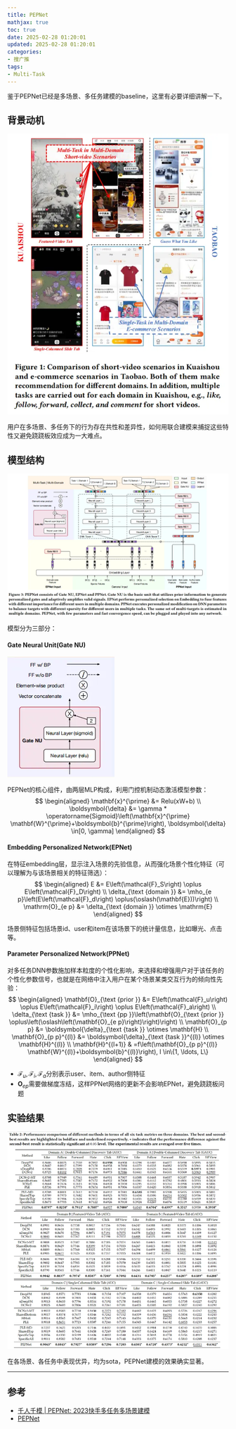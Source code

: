 ```yaml
---
title: PEPNet
mathjax: true
toc: true
date: 2025-02-28 01:20:01
updated: 2025-02-28 01:20:01
categories:
- 搜广推
tags:
- Multi-Task
---
```

鉴于PEPNet已经是多场景、多任务建模的baseline，这里有必要详细讲解一下。

<!--more-->

## 背景动机

![example](https://github.com/TransformersWsz/picx-images-hosting/raw/master/image.5xarunoecl.webp)

用户在多场景、多任务下的行为存在共性和差异性，如何用联合建模来捕捉这些特性又避免跷跷板效应成为一大难点。


## 模型结构

![model](https://github.com/TransformersWsz/picx-images-hosting/raw/master/image.7egwweyjxj.webp)

模型分为三部分：

#### Gate Neural Unit(Gate NU)

![gate](https://github.com/TransformersWsz/picx-images-hosting/raw/master/image.3gojfqshav.webp)

PEPNet的核心组件，由两层MLP构成，利用门控机制动态激活模型参数：
$$
\begin{aligned}
\mathbf{x}^{\prime} &= Relu(xW+b) \\
\boldsymbol{\delta} &= \gamma * \operatorname{Sigmoid}\left(\mathbf{x}^{\prime} \mathbf{W}^{\prime}+\boldsymbol{b}^{\prime}\right), \boldsymbol{\delta} \in[0, \gamma]
\end{aligned}
$$

#### Embedding Personalized Network(EPNet)

在特征embedding层，显示注入场景的先验信息，从而强化场景个性化特征（可以理解为与该场景相关的特征筛选）：
$$
\begin{aligned}
E &= E\left(\mathcal{F}_S\right) \oplus E\left(\mathcal{F}_D\right) \\
\delta_{\text {domain }} &= \mho_{e p}\left(E\left(\mathcal{F}_d\right) \oplus(\oslash(\mathbf{E}))\right) \\
\mathrm{O}_{e p} &= \delta_{\text {domain }} \otimes \mathrm{E}
\end{aligned}
$$

场景侧特征包括场景id、user和item在该场景下的统计量信息，比如曝光、点击等。

#### Parameter Personalized Network(PPNet)
对多任务DNN参数施加样本粒度的个性化影响，来选择和增强用户对于该任务的个性化参数信号，也就是在网络中注入用户在某个场景某类交互行为的倾向性先验：
$$
\begin{aligned}
\mathbf{O}_{\text {prior }} &= E\left(\mathcal{F}_u\right) \oplus E\left(\mathcal{F}_i\right) \oplus E\left(\mathcal{F}_a\right) \\
\delta_{\text {task }} &= \mho_{\text {pp }}\left(\mathbf{O}_{\text {prior }} \oplus\left(\oslash\left(\mathbf{O}_{e p}\right)\right)\right) \\
\mathbf{O}_{p p} &= \boldsymbol{\delta}_{\text {task }} \otimes \mathbf{H} \\
\mathbf{O}_{p p}^{(l)} &= \boldsymbol{\delta}_{\text {task }}^{(l)} \otimes \mathbf{H}^{(l)} \\
\mathbf{H}^{(l+1)} & =f\left(\mathbf{O}_{p p}^{(l)} \mathbf{W}^{(l)}+\boldsymbol{b}^{(l)}\right), l \in\{1, \ldots, L\}
\end{aligned}
$$

- $\mathcal{F}_u, \mathcal{F}_i, \mathcal{F}_a$分别表示user、item、author侧特征
- $\mathbf{O}_{e p}$需要做梯度冻结，这样PPNet网络的更新不会影响EPNet，避免跷跷板问题

## 实验结果


![exp](https://github.com/TransformersWsz/picx-images-hosting/raw/master/image.3rbd8x840o.webp)

在各场景、各任务中表现优异，均为sota，PEPNet建模的效果确实显著。

___

## 参考
- [千人千模 | PEPNet: 2023快手多任务多场景建模](https://zhuanlan.zhihu.com/p/611532716)
- [PEPNet](https://dl.acm.org/doi/pdf/10.1145/3580305.3599884)